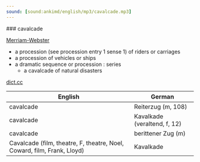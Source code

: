 ```yaml
---
sound: [sound:ankimd/english/mp3/cavalcade.mp3]
---
```


\### cavalcade

[Merriam-Webster](https://www.merriam-webster.com/dictionary/cavalcade)

- a procession (see procession entry 1 sense 1) of riders or carriages
- a procession of vehicles or ships
- a dramatic sequence or procession : series
    - a cavalcade of natural disasters

[dict.cc](https://www.dict.cc/cavalcade)

| English        | German       |
| -------------- | ------------ |
| cavalcade | Reiterzug (m, 108) |
| cavalcade | Kavalkade (veraltend, f, 12) |
| cavalcade | berittener Zug (m) |
| Cavalcade (film, theatre, F, theatre, Noel, Coward, film, Frank, Lloyd) | Kavalkade |

